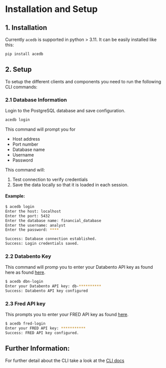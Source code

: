 # Installation and Setup

## 1. Installation

Currently `acedb` is supported in python > 3.11. It can be easily installed like this:

```bash
pip install acedb
```

## 2. Setup

To setup the different clients and components you need to run the following CLI commands:


### 2.1 Database Information
Login to the PostgreSQL database and save configuration.
``` bash
acedb login  
```
This command will prompt you for 
- Host address
- Port number
- Database name
- Username
- Password

This command will: 
1. Test connection to verify credentials
2. Save the data locally so that it is loaded in each session.

#### Example:
```bash
$ acedb login
Enter the host: localhost
Enter the port: 5432
Enter the database name: financial_database
Enter the username: analyst
Enter the password: ****

Success: Database connection established.
Success: Login credentials saved.
```

### 2.2 Databento Key
This command will promp you to enter your Databento API key as found here as found [here](https://databento.com/portal/keys).
```bash
$ acedb dbn-login
Enter your Databento API key: db-**********
Success: Databento API key configured
``` 



### 2.3 Fred API key
This prompts you to enter your FRED API key as found [here](https://fredaccount.stlouisfed.org/apikeys).
```bash
$ acedb fred-login
Enter your FRED API key: ***********
Success: FRED API key configured.
```



## Further Information:

For further detail about the CLI take a look at the [CLI docs](CLI.md)